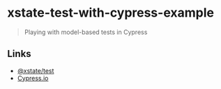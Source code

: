 # xstate-test-with-cypress-example
> Playing with model-based tests in Cypress

## Links

- [@xstate/test](https://github.com/davidkpiano/xstate/tree/master/packages/xstate-test)
- [Cypress.io](https://www.cypress.io)
